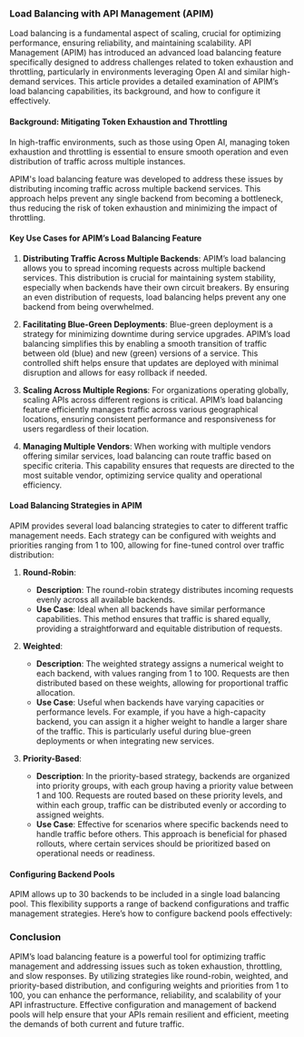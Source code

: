 ### Load Balancing with API Management (APIM)

Load balancing is a fundamental aspect of scaling, crucial for optimizing performance, ensuring reliability, and maintaining scalability. API Management (APIM) has introduced an advanced load balancing feature specifically designed to address challenges related to token exhaustion and throttling, particularly in environments leveraging Open AI and similar high-demand services. This article provides a detailed examination of APIM’s load balancing capabilities, its background, and how to configure it effectively.

#### **Background: Mitigating Token Exhaustion and Throttling**

In high-traffic environments, such as those using Open AI, managing token exhaustion and throttling is essential to ensure smooth operation and even distribution of traffic across multiple instances.

APIM's load balancing feature was developed to address these issues by distributing incoming traffic across multiple backend services. This approach helps prevent any single backend from becoming a bottleneck, thus reducing the risk of token exhaustion and minimizing the impact of throttling.

#### **Key Use Cases for APIM’s Load Balancing Feature**

1. **Distributing Traffic Across Multiple Backends**:
   APIM’s load balancing allows you to spread incoming requests across multiple backend services. This distribution is crucial for maintaining system stability, especially when backends have their own circuit breakers. By ensuring an even distribution of requests, load balancing helps prevent any one backend from being overwhelmed.

2. **Facilitating Blue-Green Deployments**:
   Blue-green deployment is a strategy for minimizing downtime during service upgrades. APIM’s load balancing simplifies this by enabling a smooth transition of traffic between old (blue) and new (green) versions of a service. This controlled shift helps ensure that updates are deployed with minimal disruption and allows for easy rollback if needed.

3. **Scaling Across Multiple Regions**:
   For organizations operating globally, scaling APIs across different regions is critical. APIM’s load balancing feature efficiently manages traffic across various geographical locations, ensuring consistent performance and responsiveness for users regardless of their location.

4. **Managing Multiple Vendors**:
   When working with multiple vendors offering similar services, load balancing can route traffic based on specific criteria. This capability ensures that requests are directed to the most suitable vendor, optimizing service quality and operational efficiency.

#### **Load Balancing Strategies in APIM**

APIM provides several load balancing strategies to cater to different traffic management needs. Each strategy can be configured with weights and priorities ranging from 1 to 100, allowing for fine-tuned control over traffic distribution:

1. **Round-Robin**:
   - **Description**: The round-robin strategy distributes incoming requests evenly across all available backends.
   - **Use Case**: Ideal when all backends have similar performance capabilities. This method ensures that traffic is shared equally, providing a straightforward and equitable distribution of requests.

2. **Weighted**:
   - **Description**: The weighted strategy assigns a numerical weight to each backend, with values ranging from 1 to 100. Requests are then distributed based on these weights, allowing for proportional traffic allocation.
   - **Use Case**: Useful when backends have varying capacities or performance levels. For example, if you have a high-capacity backend, you can assign it a higher weight to handle a larger share of the traffic. This is particularly useful during blue-green deployments or when integrating new services.

3. **Priority-Based**:
   - **Description**: In the priority-based strategy, backends are organized into priority groups, with each group having a priority value between 1 and 100. Requests are routed based on these priority levels, and within each group, traffic can be distributed evenly or according to assigned weights.
   - **Use Case**: Effective for scenarios where specific backends need to handle traffic before others. This approach is beneficial for phased rollouts, where certain services should be prioritized based on operational needs or readiness.

#### **Configuring Backend Pools**

APIM allows up to 30 backends to be included in a single load balancing pool. This flexibility supports a range of backend configurations and traffic management strategies. Here’s how to configure backend pools effectively:



### **Conclusion**

APIM’s load balancing feature is a powerful tool for optimizing traffic management and addressing issues such as token exhaustion, throttling, and slow responses. By utilizing strategies like round-robin, weighted, and priority-based distribution, and configuring weights and priorities from 1 to 100, you can enhance the performance, reliability, and scalability of your API infrastructure. Effective configuration and management of backend pools will help ensure that your APIs remain resilient and efficient, meeting the demands of both current and future traffic.
